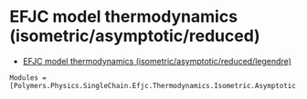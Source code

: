 # EFJC model thermodynamics (isometric/asymptotic/reduced)

  * [EFJC model thermodynamics (isometric/asymptotic/reduced/legendre)](../../../../../../legendre)

```@autodocs
Modules = [Polymers.Physics.SingleChain.Efjc.Thermodynamics.Isometric.Asymptotic.Reduced]
```
